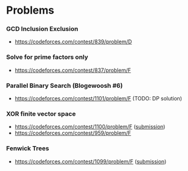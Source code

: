 # Problems  

### GCD Inclusion Exclusion
* https://codeforces.com/contest/839/problem/D


### Solve for prime factors only
* https://codeforces.com/contest/837/problem/F

### Parallel Binary Search (Blogewoosh #6)
* https://codeforces.com/contest/1101/problem/F (TODO: DP solution)

### XOR finite vector space
* https://codeforces.com/contest/1100/problem/F ([submission](https://codeforces.com/contest/1100/submission/48351596))
* https://codeforces.com/contest/959/problem/F

### Fenwick Trees 
* https://codeforces.com/contest/1099/problem/F ([submission](https://codeforces.com/contest/1099/submission/48487650))
